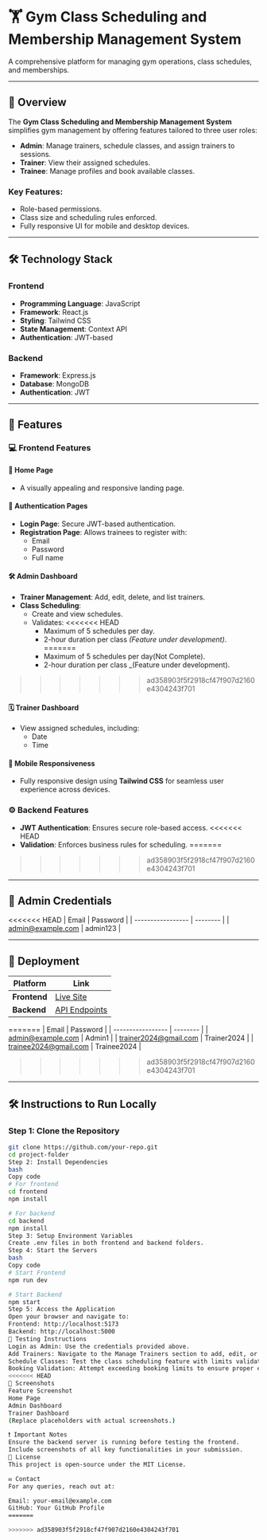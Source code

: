 # 🏋️ Gym Class Scheduling and Membership Management System

A comprehensive platform for managing gym operations, class schedules, and memberships.

---

## 📖 Overview

The **Gym Class Scheduling and Membership Management System** simplifies gym management by offering features tailored to three user roles:

- **Admin**: Manage trainers, schedule classes, and assign trainers to sessions.
- **Trainer**: View their assigned schedules.
- **Trainee**: Manage profiles and book available classes.

### Key Features:

- Role-based permissions.
- Class size and scheduling rules enforced.
- Fully responsive UI for mobile and desktop devices.

---

## 🛠️ Technology Stack

### Frontend

- **Programming Language**: JavaScript
- **Framework**: React.js
- **Styling**: Tailwind CSS
- **State Management**: Context API
- **Authentication**: JWT-based

### Backend

- **Framework**: Express.js
- **Database**: MongoDB
- **Authentication**: JWT

---

## 📑 Features

### 💻 Frontend Features

#### 🌟 Home Page

- A visually appealing and responsive landing page.

#### 🔐 Authentication Pages

- **Login Page**: Secure JWT-based authentication.
- **Registration Page**: Allows trainees to register with:
  - Email
  - Password
  - Full name

#### 🛠️ Admin Dashboard

- **Trainer Management**: Add, edit, delete, and list trainers.
- **Class Scheduling**:
  - Create and view schedules.
  - Validates:
<<<<<<< HEAD
    - Maximum of 5 schedules per day.
    - 2-hour duration per class _(Feature under development)_.
=======
    - Maximum of 5 schedules per day(Not Complete).
    - 2-hour duration per class _(Feature under development).
>>>>>>> ad358903f5f2918cf47f907d2160e4304243f701

#### 🗓️ Trainer Dashboard

- View assigned schedules, including:
  - Date
  - Time

#### 📱 Mobile Responsiveness

- Fully responsive design using **Tailwind CSS** for seamless user experience across devices.

### ⚙️ Backend Features

- **JWT Authentication**: Ensures secure role-based access.
<<<<<<< HEAD
- **Validation**: Enforces business rules for scheduling.
=======
>>>>>>> ad358903f5f2918cf47f907d2160e4304243f701

---

## 🔑 Admin Credentials

<<<<<<< HEAD
| Email             | Password |
| ----------------- | -------- |
| admin@example.com | admin123 |

---

## 🚀 Deployment

| Platform     | Link               |
| ------------ | ------------------ |
| **Frontend** | [Live Site](#)     |
| **Backend**  | [API Endpoints](#) |
=======
| Email                 | Password           |
| -----------------     | --------           |
| admin@example.com     | Admin1             |
| trainer2024@gmail.com | Trainer2024        |
| trainee2024@gmail.com | Trainee2024        |

>>>>>>> ad358903f5f2918cf47f907d2160e4304243f701

---

## 🛠️ Instructions to Run Locally

### Step 1: Clone the Repository

```bash
git clone https://github.com/your-repo.git
cd project-folder
Step 2: Install Dependencies
bash
Copy code
# For frontend
cd frontend
npm install

# For backend
cd backend
npm install
Step 3: Setup Environment Variables
Create .env files in both frontend and backend folders.
Step 4: Start the Servers
bash
Copy code
# Start Frontend
npm run dev

# Start Backend
npm start
Step 5: Access the Application
Open your browser and navigate to:
Frontend: http://localhost:5173
Backend: http://localhost:5000
🧪 Testing Instructions
Login as Admin: Use the credentials provided above.
Add Trainers: Navigate to the Manage Trainers section to add, edit, or delete trainers.
Schedule Classes: Test the class scheduling feature with limits validation.
Booking Validation: Attempt exceeding booking limits to ensure proper error handling.
<<<<<<< HEAD
📸 Screenshots
Feature	Screenshot
Home Page
Admin Dashboard
Trainer Dashboard
(Replace placeholders with actual screenshots.)

❗ Important Notes
Ensure the backend server is running before testing the frontend.
Include screenshots of all key functionalities in your submission.
📜 License
This project is open-source under the MIT License.

✉️ Contact
For any queries, reach out at:

Email: your-email@example.com
GitHub: Your GitHub Profile
=======

>>>>>>> ad358903f5f2918cf47f907d2160e4304243f701
```
